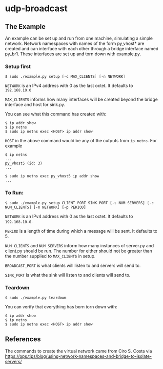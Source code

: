 # udp-broadcast

## The Example

An example can be set up and run from one machine, simulating a simple network. Network namespaces with names of the form py_vhost\* are created and can interface with each other through a bridge interface named py_br1. These interfaces are set up and torn down with example.py.

### Setup first

```
$ sudo ./example.py setup [-c MAX_CLIENTS] [-n NETWORK]
```

`NETWORK` is an IPv4 address with 0 as the last octet. It defaults to `192.168.10.0`

`MAX_CLIENTS` informs how many interfaces will be created beyond the bridge interface and host for sink.py.

You can see what this command has created with:
```
$ ip addr show
$ ip netns
$ sudo ip netns exec <HOST> ip addr show
```

`HOST` in the above command would be any of the outputs from `ip netns`. For example

```
$ ip netns
...
py_vhost5 (id: 3)
...

$ sudo ip netns exec py_vhost5 ip addr show
...
```

### To Run:

```
$ sudo ./example.py setup CLIENT_PORT SINK_PORT [-s NUM_SERVERS] [-c NUM_CLIENTS] [-n NETWORK] [-p PERIOD]
```

`NETWORK` is an IPv4 address with 0 as the last octet. It defaults to `192.168.10.0`.

`PERIOD` is a length of time during which a message will be sent. It defaults to 5.

`NUM_CLIENTS` and `NUM_SERVERS` inform how many instances of server.py and client.py should be run. The number for either should not be greater than the number supplied to `MAX_CLIENTS` in setup.

`BROADCAST_PORT` is what clients will listen to and servers will send to.

`SINK_PORT` is what the sink will listen to and clients will send to.

### Teardown

```
$ sudo ./example.py teardown
```

You can verify that everything has born torn down with:
```
$ ip addr show
$ ip netns
$ sudo ip netns exec <HOST> ip addr show
```

## References

The commands to create the virtual network came from Ciro S. Costa via https://ops.tips/blog/using-network-namespaces-and-bridge-to-isolate-servers/
